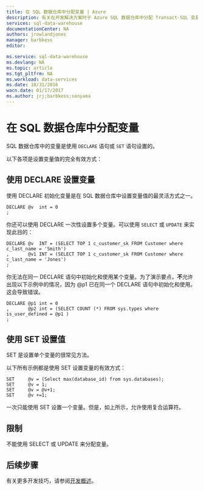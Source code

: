 ```yaml
---
title: 在 SQL 数据仓库中分配变量 | Azure
description: 有关在开发解决方案时于 Azure SQL 数据仓库中分配 Transact-SQL 变量的技巧。
services: sql-data-warehouse
documentationCenter: NA
authors: jrowlandjones
manager: barbkess
editor: 

ms.service: sql-data-warehouse
ms.devlang: NA
ms.topic: article
ms.tgt_pltfrm: NA
ms.workload: data-services
ms.date: 10/31/2016
wacn.date: 01/17/2017
ms.author: jrj;barbkess;sonyama
---
```


# 在 SQL 数据仓库中分配变量
SQL 数据仓库中的变量是使用 `DECLARE` 语句或 `SET` 语句设置的。

以下各项是设置变量值的完全有效方式：

## 使用 DECLARE 设置变量
使用 DECLARE 初始化变量是在 SQL 数据仓库中设置变量值的最灵活方式之一。

    DECLARE @v  int = 0
    ;

你还可以使用 DECLARE 一次性设置多个变量。可以使用 `SELECT` 或 `UPDATE` 来实现此目的：

    DECLARE @v  INT = (SELECT TOP 1 c_customer_sk FROM Customer where c_last_name = 'Smith')
    ,       @v1 INT = (SELECT TOP 1 c_customer_sk FROM Customer where c_last_name = 'Jones')
    ;

你无法在同一 DECLARE 语句中初始化和使用某个变量。为了演示要点，**不**允许出现以下示例中的情况，因为 @p1 已在同一个 DECLARE 语句中初始化和使用。这会导致错误。

    DECLARE @p1 int = 0
    ,       @p2 int = (SELECT COUNT (*) FROM sys.types where is_user_defined = @p1 )
    ;

## 使用 SET 设置值
SET 是设置单个变量的很常见方法。

以下所有示例都是使用 SET 设置变量的有效方式：

    SET     @v = (Select max(database_id) from sys.databases);
    SET     @v = 1;
    SET     @v = @v+1;
    SET     @v +=1;

一次只能使用 SET 设置一个变量。但是，如上所示，允许使用复合运算符。

## 限制
不能使用 SELECT 或 UPDATE 来分配变量。

## 后续步骤
有关更多开发技巧，请参阅[开发概述][development overview]。

<!--Image references-->

<!--Article references-->
[development overview]: ./sql-data-warehouse-overview-develop.md

<!--MSDN references-->

<!--Other Web references-->

<!---HONumber=Mooncake_Quality_Review_0117_2017-->